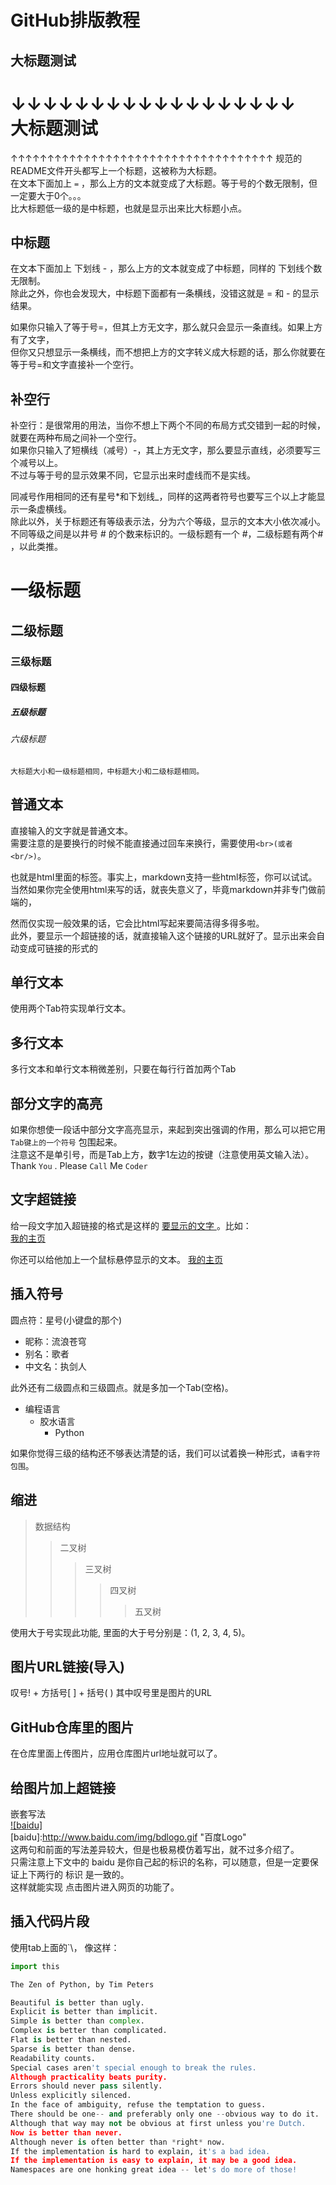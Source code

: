 GitHub排版教程  
====

## 大标题测试  
↓↓↓↓↓↓↓↓↓↓↓↓↓↓↓↓↓↓  
大标题测试  
====  
↑↑↑↑↑↑↑↑↑↑↑↑↑↑↑↑↑↑↑↑↑↑↑↑↑↑↑↑↑↑↑↑↑↑↑↑
规范的README文件开头都写上一个标题，这被称为大标题。  
在文本下面加上 `=` ，那么上方的文本就变成了大标题。等于号的个数无限制，但一定要大于0个。。。  
比大标题低一级的是中标题，也就是显示出来比大标题小点。  

中标题    
------
在文本下面加上 下划线 - ，那么上方的文本就变成了中标题，同样的 下划线个数无限制。  
除此之外，你也会发现大，中标题下面都有一条横线，没错这就是 = 和 - 的显示结果。

如果你只输入了等于号=，但其上方无文字，那么就只会显示一条直线。如果上方有了文字，  
但你又只想显示一条横线，而不想把上方的文字转义成大标题的话，那么你就要在等于号=和文字直接补一个空行。  

## 补空行  
补空行：是很常用的用法，当你不想上下两个不同的布局方式交错到一起的时候，就要在两种布局之间补一个空行。  
如果你只输入了短横线（减号）-，其上方无文字，那么要显示直线，必须要写三个减号以上。  
不过与等于号的显示效果不同，它显示出来时虚线而不是实线。

同减号作用相同的还有星号*和下划线_，同样的这两者符号也要写三个以上才能显示一条虚横线。  
除此以外，关于标题还有等级表示法，分为六个等级，显示的文本大小依次减小。  
不同等级之间是以井号  #  的个数来标识的。一级标题有一个 #，二级标题有两个# ，以此类推。  
# 一级标题  
## 二级标题  
### 三级标题  
#### 四级标题  
##### 五级标题  
###### 六级标题  
`大标题大小和一级标题相同，中标题大小和二级标题相同。`

## 普通文本  
直接输入的文字就是普通文本。  
需要注意的是要换行的时候不能直接通过回车来换行，需要使用`<br>(或者<br/>)`。 

也就是html里面的标签。事实上，markdown支持一些html标签，你可以试试。  
当然如果你完全使用html来写的话，就丧失意义了，毕竟markdown并非专门做前端的，  

然而仅实现一般效果的话，它会比html写起来要简洁得多得多啦。  
此外，要显示一个超链接的话，就直接输入这个链接的URL就好了。显示出来会自动变成可链接的形式的

## 单行文本  
使用两个Tab符实现单行文本。  

## 多行文本  
多行文本和单行文本稍微差别，只要在每行行首加两个Tab  

## 部分文字的高亮  
如果你想使一段话中部分文字高亮显示，来起到突出强调的作用，那么可以把它用 `Tab键上的一个符号` 包围起来。  
注意这不是单引号，而是Tab上方，数字1左边的按键（注意使用英文输入法）。  
Thank `You` . Please `Call` Me `Coder`  

## 文字超链接  
给一段文字加入超链接的格式是这样的 [ 要显示的文字 ]( 链接的地址 )。比如：  
[我的主页](https://github.com/KissMyLady)  

你还可以给他加上一个鼠标悬停显示的文本。
[我的主页](https://github.com/KissMyLady"悬停显示")  

## 插入符号  
圆点符：星号(小键盘的那个)    
* 昵称：流浪苍穹  
* 别名：歌者  
* 中文名：执剑人    

此外还有二级圆点和三级圆点。就是多加一个Tab(空格)。  
* 编程语言  
    * 胶水语言  
        * Python  

如果你觉得三级的结构还不够表达清楚的话，我们可以试着换一种形式，`请看字符包围`。  

## 缩进  
>数据结构  
>>二叉树  
>>>三叉树  
>>>>四叉树  
>>>>>五叉树 

使用大于号实现此功能, 里面的大于号分别是：(1, 2, 3, 4, 5)。  

## 图片URL链接(导入)  
叹号! + 方括号[ ] + 括号( ) 其中叹号里是图片的URL  

## GitHub仓库里的图片  
在仓库里面上传图片，应用仓库图片url地址就可以了。  

## 给图片加上超链接  
嵌套写法  
[![baidu]](http://baidu.com)  
[baidu]:http://www.baidu.com/img/bdlogo.gif "百度Logo"  
这两句和前面的写法差异较大，但是也极易模仿着写出，就不过多介绍了。  
只需注意上下文中的 baidu 是你自己起的标识的名称，可以随意，但是一定要保证上下两行的 标识 是一致的。  
这样就能实现 点击图片进入网页的功能了。  

## 插入代码片段  
使用tab上面的\`\， 像这样：  
```Python
import this 

The Zen of Python, by Tim Peters

Beautiful is better than ugly.
Explicit is better than implicit.
Simple is better than complex.
Complex is better than complicated.
Flat is better than nested.
Sparse is better than dense.
Readability counts.
Special cases aren't special enough to break the rules.
Although practicality beats purity.
Errors should never pass silently.
Unless explicitly silenced.
In the face of ambiguity, refuse the temptation to guess.
There should be one-- and preferably only one --obvious way to do it.
Although that way may not be obvious at first unless you're Dutch.
Now is better than never.
Although never is often better than *right* now.
If the implementation is hard to explain, it's a bad idea.
If the implementation is easy to explain, it may be a good idea.
Namespaces are one honking great idea -- let's do more of those!

```



 
 
